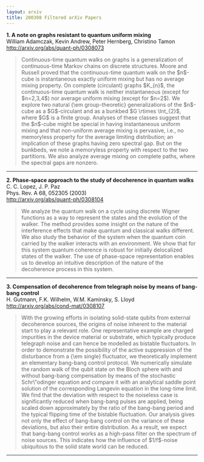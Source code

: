 ```yaml
---
layout: arxiv
title: 200308 Filtered arXiv Papers
---
```


**1.    A note on graphs resistant to quantum uniform mixing**  
William Adamczak, Kevin Andrew, Peter Hernberg, Christino Tamon  
http://arxiv.org/abs/quant-ph/0308073  
<blockquote>
<p>
Continuous-time quantum walks on graphs is a generalization of continuous-time Markov chains on discrete structures. Moore and Russell proved that the continuous-time quantum walk on the $n$-cube is instantaneous exactly uniform mixing but has no average mixing property. On complete (circulant) graphs $K_{n}$, the continuous-time quantum walk is neither instantaneous (except for $n=2,3,4$) nor average uniform mixing (except for $n=2$). We explore two natural {\em group-theoretic} generalizations of the $n$-cube as a $G$-circulant and as a bunkbed $G \rtimes \Int_{2}$, where $G$ is a finite group. Analyses of these classes suggest that the $n$-cube might be special in having instantaneous uniform mixing and that non-uniform average mixing is pervasive, i.e., no memoryless property for the average limiting distribution; an implication of these graphs having zero spectral gap. But on the bunkbeds, we note a memoryless property with respect to the two partitions. We also analyze average mixing on complete paths, where the spectral gaps are nonzero.
</p>
</blockquote>

------

**2.    Phase-space approach to the study of decoherence in quantum walks**  
C. C. Lopez, J. P. Paz  
Phys. Rev. A 68, 052305 (2003)  
http://arxiv.org/abs/quant-ph/0308104  
<blockquote>
<p>
We analyze the quantum walk on a cycle using discrete Wigner functions as a way to represent the states and the evolution of the walker. The method provides some insight on the nature of the interference effects that make quantum and classical walks different. We also study the behavior of the system when the quantum coin carried by the walker interacts with an environment. We show that for this system quantum coherence is robust for initially delocalized states of the walker. The use of phase-space representation enables us to develop an intuitive description of the nature of the decoherence process in this system.
</p>
</blockquote>

------

**3.    Compensation of decoherence from telegraph noise by means of bang-bang control**  
H. Gutmann, F.K. Wilhelm, W.M. Kaminsky, S. Lloyd  
http://arxiv.org/abs/cond-mat/0308107  
<blockquote>
<p>
With the growing efforts in isolating solid-state qubits from external decoherence sources, the origins of noise inherent to the material start to play a relevant role. One representative example are charged impurities in the device material or substrate, which typically produce telegraph noise and can hence be modelled as bistable fluctuators. In order to demonstrate the possibility of the active suppression of the disturbance from a {\em single} fluctuator, we theoretically implement an elementary bang-bang control protocol. We numerically simulate the random walk of the qubit state on the Bloch sphere with and without bang-bang compensation by means of the stochastic Schr\"odinger equation and compare it with an analytical saddle point solution of the corresponding Langevin equation in the long-time limit. We find that the deviation with respect to the noiseless case is significantly reduced when bang-bang pulses are applied, being scaled down approximately by the ratio of the bang-bang period and the typical flipping time of the bistable fluctuation. Our analysis gives not only the effect of bang-bang control on the variance of these deviations, but also their entire distribution. As a result, we expect that bang-bang control works as a high-pass filter on the spectrum of noise sources. This indicates how the influence of $1/f$-noise ubiquitous to the solid state world can be reduced.
</p>
</blockquote>

------

